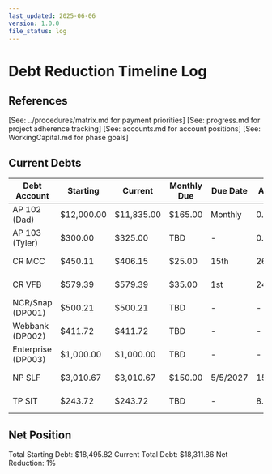```yaml
---
last_updated: 2025-06-06
version: 1.0.0
file_status: log
---
```


# Debt Reduction Timeline Log

## References
[See: ../procedures/matrix.md for payment priorities]
[See: progress.md for project adherence tracking]
[See: accounts.md for account positions]
[See: WorkingCapital.md for phase goals]

## Current Debts
| Debt Account        | Starting    | Current    | Monthly Due | Due Date | APR %  | Priority | Notes |
|--------------------|------------|------------|-------------|----------|--------|----------|-------|
| AP 102 (Dad)       | $12,000.00 | $11,835.00 | $165.00     | Monthly  | 0.00%  | H        | Outstanding balance |
| AP 103 (Tyler)     | $300.00    | $325.00    | TBD         | -        | 0.00%  | H        | Balance increased |
| CR MCC             | $450.11    | $406.15    | $25.00      | 15th     | 26.99% | H        | Secured card |
| CR VFB             | $579.39    | $579.39    | $35.00      | 1st      | 24.99% | H        | No progress |
| NCR/Snap (DP001)   | $500.21    | $500.21    | TBD         | -        | -      | M        | Status pending |
| Webbank (DP002)    | $411.72    | $411.72    | TBD         | -        | -      | M        | Needs attention |
| Enterprise (DP003) | $1,000.00  | $1,000.00  | TBD         | -        | -      | L        | Verify balance |
| NP SLF             | $3,010.67  | $3,010.67  | $150.00     | 5/5/2027 | 15.82% | H        | CD-secured |
| TP SIT             | $243.72    | $243.72    | TBD         | -        | 8.00%  | M        | Contact agency |

## Net Position
Total Starting Debt: $18,495.82
Current Total Debt: $18,311.86
Net Reduction: 1%
